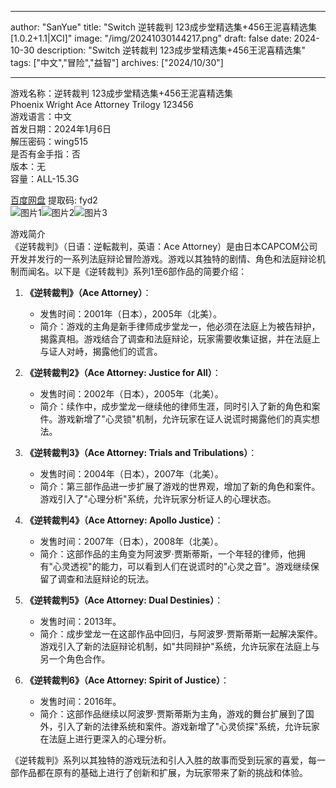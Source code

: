 
---
author: "SanYue"
title: "Switch 逆转裁判 123成步堂精选集+456王泥喜精选集[1.0.2+1.1|XCI]"
image: "/img/20241030144217.png"
draft: false
date: 2024-10-30
description: "Switch 逆转裁判 123成步堂精选集+456王泥喜精选集"
tags: ["中文","冒险","益智"]
archives: ["2024/10/30"]

---

游戏名称：逆转裁判 123成步堂精选集+456王泥喜精选集   
Phoenix Wright  Ace Attorney Trilogy 123456    
游戏语言：中文  
首发日期：2024年1月6日  
解压密码：wing515  
是否有金手指：否  
版本：无   
容量：ALL-15.3G

[百度网盘](https://pan.baidu.com/s/1rPdUhbcbh07chtcpwm3Kug) 提取码: fyd2  
![图片1](/img/f4a12f516b7fb.jpg)![图片2](/img/1a923dff0.jpg)![图片3](/img/9169a9a4d4f5.jpg)  

游戏简介  
《逆转裁判》（日语：逆転裁判，英语：Ace Attorney）是由日本CAPCOM公司开发并发行的一系列法庭辩论冒险游戏。游戏以其独特的剧情、角色和法庭辩论机制而闻名。以下是《逆转裁判》系列1至6部作品的简要介绍：

1. **《逆转裁判》（Ace Attorney）**：
   - 发售时间：2001年（日本），2005年（北美）。
   - 简介：游戏的主角是新手律师成步堂龙一，他必须在法庭上为被告辩护，揭露真相。游戏结合了调查和法庭辩论，玩家需要收集证据，并在法庭上与证人对峙，揭露他们的谎言。

2. **《逆转裁判2》（Ace Attorney: Justice for All）**：
   - 发售时间：2002年（日本），2005年（北美）。
   - 简介：续作中，成步堂龙一继续他的律师生涯，同时引入了新的角色和案件。游戏新增了"心灵锁"机制，允许玩家在证人说谎时揭露他们的真实想法。

3. **《逆转裁判3》（Ace Attorney: Trials and Tribulations）**：
   - 发售时间：2004年（日本），2007年（北美）。
   - 简介：第三部作品进一步扩展了游戏的世界观，增加了新的角色和案件。游戏引入了"心理分析"系统，允许玩家分析证人的心理状态。

4. **《逆转裁判4》（Ace Attorney: Apollo Justice）**：
   - 发售时间：2007年（日本），2008年（北美）。
   - 简介：这部作品的主角变为阿波罗·贾斯蒂斯，一个年轻的律师，他拥有"心灵透视"的能力，可以看到人们在说谎时的"心灵之音"。游戏继续保留了调查和法庭辩论的玩法。

5. **《逆转裁判5》（Ace Attorney: Dual Destinies）**：
   - 发售时间：2013年。
   - 简介：成步堂龙一在这部作品中回归，与阿波罗·贾斯蒂斯一起解决案件。游戏引入了新的法庭辩论机制，如"共同辩护"系统，允许玩家在法庭上与另一个角色合作。

6. **《逆转裁判6》（Ace Attorney: Spirit of Justice）**：
   - 发售时间：2016年。
   - 简介：这部作品继续以阿波罗·贾斯蒂斯为主角，游戏的舞台扩展到了国外，引入了新的法律系统和案件。游戏新增了"心灵侦探"系统，允许玩家在法庭上进行更深入的心理分析。

《逆转裁判》系列以其独特的游戏玩法和引人入胜的故事而受到玩家的喜爱，每一部作品都在原有的基础上进行了创新和扩展，为玩家带来了新的挑战和体验。
